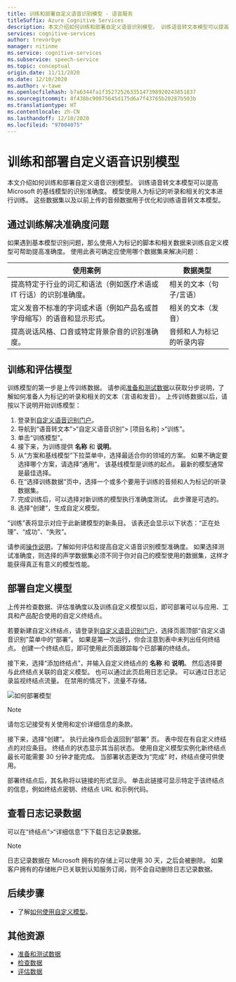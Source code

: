 ```yaml
---
title: 训练和部署自定义语音识别模型 - 语音服务
titleSuffix: Azure Cognitive Services
description: 本文介绍如何训练和部署自定义语音识别模型。 训练语音转文本模型可以提高 Microsoft 的基线模型或某个自定义模型的识别准确度。 模型使用人为标记的听录和相关的文本进行训练。
services: cognitive-services
author: trevorbye
manager: nitinme
ms.service: cognitive-services
ms.subservice: speech-service
ms.topic: conceptual
origin.date: 11/11/2020
ms.date: 12/10/2020
ms.author: v-tawe
ms.openlocfilehash: b7a6344fa1f35272526335147398920243851837
ms.sourcegitcommit: 8f438bc90075645d175d6a7f43765b20287b503b
ms.translationtype: HT
ms.contentlocale: zh-CN
ms.lasthandoff: 12/10/2020
ms.locfileid: "97004075"
---
```

# <a name="train-and-deploy-a-custom-speech-model"></a>训练和部署自定义语音识别模型

本文介绍如何训练和部署自定义语音识别模型。 训练语音转文本模型可以提高 Microsoft 的基线模型的识别准确度。 模型使用人为标记的听录和相关的文本进行训练。 这些数据集以及以前上传的音频数据用于优化和训练语音转文本模型。

## <a name="use-training-to-resolve-accuracy-issues"></a>通过训练解决准确度问题

如果遇到基本模型识别问题，那么使用人为标记的脚本和相关数据来训练自定义模型可帮助提高准确度。 使用此表可确定应使用哪个数据集来解决问题：

| 使用案例 | 数据类型 |
| -------- | --------- |
| 提高特定于行业的词汇和语法（例如医疗术语或 IT 行话）的识别准确度。 | 相关的文本（句子/言语） |
| 定义发音不标准的字词或术语（例如产品名或首字母缩写）的语音和显示形式。 | 相关的文本（发音） |
| 提高说话风格、口音或特定背景杂音的识别准确度。 | 音频和人为标记的听录内容 |

## <a name="train-and-evaluate-a-model"></a>训练和评估模型

训练模型的第一步是上传训练数据。 请参阅[准备和测试数据](./how-to-custom-speech-test-and-train.md)以获取分步说明，了解如何准备人为标记的听录和相关的文本（言语和发音）。 上传训练数据以后，请按以下说明开始训练模型：

1. 登录到[自定义语音识别门户](https://speech.azure.cn/customspeech)。
2. 导航到“语音转文本”>“自定义语音识别”> [项目名称] >“训练”。
3. 单击“训练模型”。
4. 接下来，为训练提供 **名称** 和 **说明**。
5. 从“方案和基线模型”下拉菜单中，选择最适合你的领域的方案。 如果不确定要选择哪个方案，请选择“通用”。 该基线模型是训练的起点。 最新的模型通常是最佳选择。
6. 在“选择训练数据”页中，选择一个或多个要用于训练的音频和人为标记的听录数据集。
7. 完成训练后，可以选择对新训练的模型执行准确度测试。 此步骤是可选的。
8. 选择“创建”，生成自定义模型。

“训练”表将显示对应于此新建模型的新条目。 该表还会显示以下状态：“正在处理”、“成功”、“失败”。

请参阅[操作说明](how-to-custom-speech-evaluate-data.md)，了解如何评估和提高自定义语音识别模型准确度。 如果选择测试准确度，则选择的声学数据集必须不同于你对自己的模型使用的数据集，这样才能获得真正有意义的模型性能。

## <a name="deploy-a-custom-model"></a>部署自定义模型

上传并检查数据、评估准确度以及训练自定义模型以后，即可部署可以与应用、工具和产品配合使用的自定义终结点。 

若要新建自定义终结点，请登录到[自定义语音识别门户](https://speech.azure.cn/customspeech)，选择页面顶部“自定义语音识别”菜单中的“部署”。  如果是第一次运行，你会注意到表中未列出任何终结点。 创建一个终结点后，即可使用此页面跟踪每个已部署的终结点。

接下来，选择“添加终结点”，并输入自定义终结点的 **名称** 和 **说明**。  然后选择要与此终结点关联的自定义模型。 也可以通过此页启用日志记录。 可以通过日志记录监视终结点流量。 在禁用的情况下，流量不存储。

![如何部署模型](./media/custom-speech/custom-speech-deploy-model.png)

> [!NOTE]
> 请勿忘记接受有关使用和定价详细信息的条款。

接下来，选择“创建”。  执行此操作后会返回到“部署”  页。 表中现在有自定义终结点的对应条目。 终结点的状态显示其当前状态。 使用自定义模型实例化新终结点最长可能需要 30 分钟才能完成。 当部署状态更改为“完成”  时，终结点便可供使用。

部署终结点后，其名称将以链接的形式显示。 单击此链接可显示特定于该终结点的信息，例如终结点密钥、终结点 URL 和示例代码。

## <a name="view-logging-data"></a>查看日志记录数据

可以在“终结点”>“详细信息”下下载日志记录数据。 
> [!NOTE]
>日志记录数据在 Microsoft 拥有的存储上可以使用 30 天，之后会被删除。 如果客户拥有的存储帐户已关联到认知服务订阅，则不会自动删除日志记录数据。

## <a name="next-steps"></a>后续步骤

* 了解[如何使用自定义模型](how-to-specify-source-language.md)。

## <a name="additional-resources"></a>其他资源

- [准备和测试数据](./how-to-custom-speech-test-and-train.md)
- [检查数据](how-to-custom-speech-inspect-data.md)
- [评估数据](how-to-custom-speech-evaluate-data.md)

